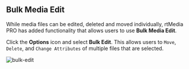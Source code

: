 ## Bulk Media Edit

While media files can be edited, deleted and moved individually, rtMedia PRO has added functionality that allows users to use **Bulk Media Edit**.

Click the **Options** icon and select **Bulk Edit**. This allows users to `Move`, `Delete`, and `Change Attributes` of multiple files that are selected.

![bulk-edit](https://cloud.githubusercontent.com/assets/1140051/7607715/49dc7f1c-f981-11e4-8392-03af6ec25d4a.png)
